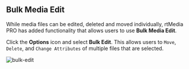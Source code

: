 ## Bulk Media Edit

While media files can be edited, deleted and moved individually, rtMedia PRO has added functionality that allows users to use **Bulk Media Edit**.

Click the **Options** icon and select **Bulk Edit**. This allows users to `Move`, `Delete`, and `Change Attributes` of multiple files that are selected.

![bulk-edit](https://cloud.githubusercontent.com/assets/1140051/7607715/49dc7f1c-f981-11e4-8392-03af6ec25d4a.png)
